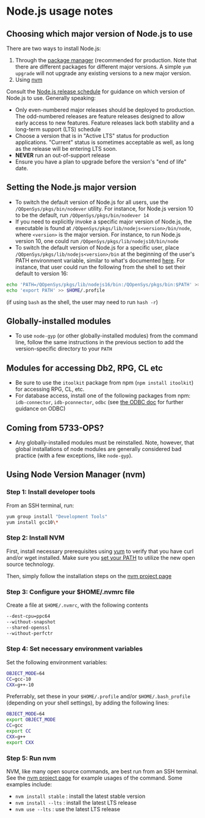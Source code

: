 # Node.js usage notes

## Choosing which major version of Node.js to use
There are two ways to install Node.js:
1. Through the [package manager](https://nodejs.org/en/download/package-manager/#ibm-i) (recommended for production. Note that there are different packages for different major versions. A simple `yum upgrade` will not upgrade any existing versions to a new major version. 
2. Using [nvm](#using-node-version-manager-nvm)

Consult the [Node.js release schedule](https://github.com/nodejs/Release) for guidance on which version of Node.js to use. Generally speaking:
- Only even-numbered major releases should be deployed to production. The odd-numbered releases are feature releases designed to allow early access to new features. Feature releases lack both stability and a long-term support (LTS) schedule
- Choose a version that is in "Active LTS" status for production applications. "Current" status is sometimes acceptable as well, as long as the release will be entering LTS soon. 
- **NEVER** run an out-of-support release
- Ensure you have a plan to upgrade before the version's "end of life" date.

## Setting the Node.js major version

- To switch the default version of Node.js for all users, use the
`/QOpenSys/pkgs/bin/nodever` utility. For instance, for Node.js version 10 to be
the default, run `/QOpenSys/pkgs/bin/nodever 14`
- If you need to explicitly invoke a specific major version of Node.js, the
executable is found at `/QOpenSys/pkgs/lib/nodejs<version>/bin/node`, where
`<version>` is the major version. For instance, to run Node.js version 10, one
could run `/QOpenSys/pkgs/lib/nodejs10/bin/node`
- To switch the default version of Node.js for a specific user, place
`/QOpenSys/pkgs/lib/nodejs<version>/bin` at the beginning of the user's PATH
environment variable, similar to what's documented [here](SETTING_PATH.md).
For instance, that user could run the following from the shell to set their
default to version 16:

```bash
echo 'PATH=/QOpenSys/pkgs/lib/nodejs16/bin:/QOpenSys/pkgs/bin:$PATH' >> $HOME/.profile
echo 'export PATH' >> $HOME/.profile
```

(if using `bash` as the shell, the user may need to run `hash -r`)

## Globally-installed modules

- To use `node-gyp` (or other globally-installed modules) from the command line,
follow the same instructions in the previous section to add the version-specific
directory to your `PATH`
## Modules for accessing Db2, RPG, CL etc

- Be sure to use the `itoolkit` package from npm (`npm install itoolkit`) for accessing RPG, CL, etc.
- For database access, install one of the following packages from npm:
`idb-connector`, `idb-pconnector`, `odbc` (see [the ODBC doc](../odbc/README.md) for further guidance on ODBC)

## Coming from 5733-OPS?
- Any globally-installed modules must be reinstalled. Note, however, that global
installations of node modules are generally considered bad practice (with a few
exceptions, like `node-gyp`).


## Using Node Version Manager (nvm)

### Step 1: Install developer tools

From an SSH terminal, run:

```bash
yum group install "Development Tools"
yum install gcc10\*
```

### Step 2: Install NVM

First, install necessary prerequisites using [yum](../yum/) to verify that you
have curl and/or wget installed. Make sure you
[set your PATH](../troubleshooting/SETTING_PATH.md) to utilize the new open
source technology.

Then, simply follow the installation steps on the
[nvm project page](https://github.com/creationix/nvm/)

### Step 3: Configure your $HOME/.nvmrc file

Create a file at `$HOME/.nvmrc`, with the following contents

```bash
--dest-cpu=ppc64
--without-snapshot
--shared-openssl
--without-perfctr
```

### Step 4: Set necessary environment variables

Set the following environment variables:

```bash
OBJECT_MODE=64
CC=gcc-10
CXX=g++-10

```

Preferrably, set these in your `$HOME/.profile` and/or `$HOME/.bash_profile`
(depending on your shell settings), by adding the following lines:

```bash
OBJECT_MODE=64
export OBJECT_MODE
CC=gcc
export CC
CXX=g++
export CXX
```

### Step 5: Run nvm

NVM, like many open source commands, are best run from an SSH terminal. See the
[nvm project page](https://github.com/creationix/nvm/) for example usages of the
command. Some examples include:

* `nvm install stable` : install the latest stable version
* `nvm install --lts` : install the latest LTS release
* `nvm use --lts` : use the latest LTS release

